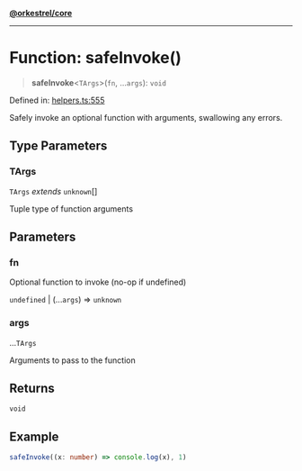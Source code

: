 [**@orkestrel/core**](../index.md)

***

# Function: safeInvoke()

> **safeInvoke**\<`TArgs`\>(`fn`, ...`args`): `void`

Defined in: [helpers.ts:555](https://github.com/orkestrel/core/blob/36bb4ac962a6eb83d3b3b7e1d15ed7b2fd751427/src/helpers.ts#L555)

Safely invoke an optional function with arguments, swallowing any errors.

## Type Parameters

### TArgs

`TArgs` *extends* `unknown`[]

Tuple type of function arguments

## Parameters

### fn

Optional function to invoke (no-op if undefined)

`undefined` | (...`args`) => `unknown`

### args

...`TArgs`

Arguments to pass to the function

## Returns

`void`

## Example

```ts
safeInvoke((x: number) => console.log(x), 1)
```
